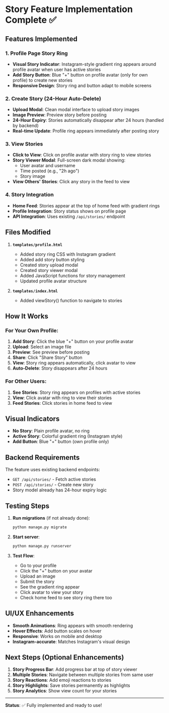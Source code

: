 # Story Feature Implementation Complete ✅

## Features Implemented

### 1. **Profile Page Story Ring**
- **Visual Story Indicator**: Instagram-style gradient ring appears around profile avatar when user has active stories
- **Add Story Button**: Blue "+" button on profile avatar (only for own profile) to create new stories
- **Responsive Design**: Story ring and button adapt to mobile screens

### 2. **Create Story (24-Hour Auto-Delete)**
- **Upload Modal**: Clean modal interface to upload story images
- **Image Preview**: Preview story before posting
- **24-Hour Expiry**: Stories automatically disappear after 24 hours (handled by backend)
- **Real-time Update**: Profile ring appears immediately after posting story

### 3. **View Stories**
- **Click to View**: Click on profile avatar with story ring to view stories
- **Story Viewer Modal**: Full-screen dark modal showing:
  - User avatar and username
  - Time posted (e.g., "2h ago")
  - Story image
- **View Others' Stories**: Click any story in the feed to view

### 4. **Story Integration**
- **Home Feed**: Stories appear at the top of home feed with gradient rings
- **Profile Integration**: Story status shows on profile page
- **API Integration**: Uses existing `/api/stories/` endpoint

## Files Modified

1. **`templates/profile.html`**
   - Added story ring CSS with Instagram gradient
   - Added add story button styling
   - Created story upload modal
   - Created story viewer modal
   - Added JavaScript functions for story management
   - Updated profile avatar structure

2. **`templates/index.html`**
   - Added viewStory() function to navigate to stories

## How It Works

### For Your Own Profile:
1. **Add Story**: Click the blue "+" button on your profile avatar
2. **Upload**: Select an image file
3. **Preview**: See preview before posting
4. **Share**: Click "Share Story" button
5. **View**: Story ring appears automatically, click avatar to view
6. **Auto-Delete**: Story disappears after 24 hours

### For Other Users:
1. **See Stories**: Story ring appears on profiles with active stories
2. **View**: Click avatar with ring to view their stories
3. **Feed Stories**: Click stories in home feed to view

## Visual Indicators

- **No Story**: Plain profile avatar, no ring
- **Active Story**: Colorful gradient ring (Instagram style)
- **Add Button**: Blue "+" button (own profile only)

## Backend Requirements

The feature uses existing backend endpoints:
- `GET /api/stories/` - Fetch active stories
- `POST /api/stories/` - Create new story
- Story model already has 24-hour expiry logic

## Testing Steps

1. **Run migrations** (if not already done):
   ```bash
   python manage.py migrate
   ```

2. **Start server**:
   ```bash
   python manage.py runserver
   ```

3. **Test Flow**:
   - Go to your profile
   - Click the "+" button on your avatar
   - Upload an image
   - Submit the story
   - See the gradient ring appear
   - Click avatar to view your story
   - Check home feed to see story ring there too

## UI/UX Enhancements

- **Smooth Animations**: Ring appears with smooth rendering
- **Hover Effects**: Add button scales on hover
- **Responsive**: Works on mobile and desktop
- **Instagram-accurate**: Matches Instagram's visual design

## Next Steps (Optional Enhancements)

1. **Story Progress Bar**: Add progress bar at top of story viewer
2. **Multiple Stories**: Navigate between multiple stories from same user
3. **Story Reactions**: Add emoji reactions to stories
4. **Story Highlights**: Save stories permanently as highlights
5. **Story Analytics**: Show view count for your stories

---

**Status**: ✅ Fully implemented and ready to use!
